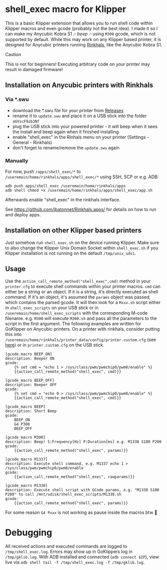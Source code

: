 # shell_exec macro for Klipper

This is a basic Klipper extension that allows you to run shell code within Klipper macros and even gcode (probably not the best idea).
I made it so I can make my Anycubic Kobra S1 🎶 *beep* 🎶 using `M300` gcode, which is not supported by default.
While this may work on any Klipper based printer, it is designed for Anycubic printers running [Rinkhals](https://github.com/jbatonnet/Rinkhals), like the Anycubic Kobra S1.

> [!CAUTION]
> This is not for beginners! Executing arbitrary code on your printer may result in damaged firmware!

## Installation on Anycubic printers with Rinkhals

### Via *.swu

- download the *.swu file for your printer from [Releases](https://github.com/xsrf/klipper-shell_exec/releases)
- rename it to `update.swu` and place it on a USB stick into the folder `aGVscF9zb3Nf`
- plug the USB stick into your powered printer - it will beep when it sees the install and beep again when it finished installing
- enable "shell_exec" in the Rinhals menu on your printer (Settings - General - Rinkhals)
- don't forget to rename/remove the `update.swu` again

### Manually

For now, push `/apps/shell_exec/*` to `/useremain/home/rinkhals/apps/shell_exec/*` using SSH, SCP or e.g. ADB:
```
adb push apps/shell_exec /useremain/home/rinkhals/apps
adb shell chmod +x /useremain/home/rinkhals/apps/shell_exec/app.sh
```
Afterwards enable "shell_exec" in the rinkhals interface.

See https://github.com/jbatonnet/Rinkhals.apps/ for details on how to run and deploy apps.

## Installation on other Klipper based printers

Just somehow run `shell_exec.sh` on the device running Klipper. Make sure to also change the Klipper Unix Domain Socket within `shell_exec.sh` if you Klipper installation is not running on the default `/tmp/unix_uds1`.

## Usage

Use the `action_call_remote_method("shell_exec",cmd)` method in your `printer.cfg` to execute shell commands within your printer macros. 
`cmd` can either be a string or an object. If it is a string, it's directly executed as shell command.
If it's an object, it's assumed the `params` object was passed, which contains the parsed gcode. It will then look for a `Mxxx.sh` script either in `shell_exec_scripts` on your USB stick or in `/useremain/home/shell_exec_scripts` with the corresponding M-code filename. e.g. `M300` will execute `M300.sh` and pass all the parameters to the script in the first argument.
The following examples are written for GoKlipper on Anycubic printers.
On a printer with rinkhals, consider putting this into `/useremain/home/rinkhals/printer_data/config/printer.custom.cfg` (see [here](https://jbatonnet.github.io/Rinkhals/Rinkhals/printer-configuration/)) or in `printer.custom.cfg` on the USB stick.

```
[gcode_macro BEEP_ON]
description: Beeper ON
gcode:
    {% set cmd = "echo 1 > /sys/class/pwm/pwmchip0/pwm0/enable" %}
    {{action_call_remote_method("shell_exec", cmd)}}

[gcode_macro BEEP_OFF]
description: Beeper OFF
gcode:
    {% set cmd = "echo 0 > /sys/class/pwm/pwmchip0/pwm0/enable" %}
    {{action_call_remote_method("shell_exec", cmd)}}

[gcode_macro BEEP]
description: Short Beep
gcode:
    BEEP_ON
    G4 P300
    BEEP_OFF

[gcode_macro M300]
description: Beep! S:Frequency[Hz] P:Duration[ms] e.g. M1338 S100 P200
gcode:
    {{action_call_remote_method("shell_exec", params)}}

[gcode_macro M1337]
description: Execute shell command, e.g. M1337 echo 1 > /sys/class/pwm/pwmchip0/pwm0/enable
gcode:
    {{action_call_remote_method("shell_exec", rawparams)}}

[gcode_macro M1338]
description: Execute shell script with GCode params, e.g. "M1338 S100 P200" to call /mnt/udisk/shell_exec_scripts/M1338.sh
gcode:
    {{action_call_remote_method("shell_exec", params)}}
```
For some reason `G4 Pxxx` is not working as pause inside the macros btw 🤔

# Debugging

All received actions and executed commands are logged to `/tmp/shell_exec.log`. Errors may show up in GoKlippers log in `/tmp/gklib.log`.
With ADB installed and connected (`adb connect $IP`), view live via `adb shell tail -f /tmp/shell_exec.log -f /tmp/gklib.log`.